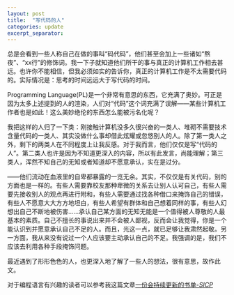 ```yaml
---
layout: post
title:  "写代码的人"
categories: update
excerpt_separator: 
---
```


总是会看到一些人称自己在做的事叫“码代码”，他们甚至会加上一些诸如“熬夜”、“xx行”的修饰词。我一下子就知道他们所干的事与真正的计算机工作相去甚远。也许你不能相信，但我必须如实的告诉你，真正的计算机工作是不太需要代码的。实际情况是：思考的时间远远大于写代码的时间。

Programming Language(PL)是一个非常有意思的东西，它充满了奥妙。可正是因为太多上述提到的人的渲染，人们对“代码”这个词充满了误解——某些计算机工作者也是如此！这么美妙绝伦的东西怎么能被污名化呢？

我把这样的人归了一下类：刚接触计算机没多久很兴奋的一类人、堆砌不需要技术含量代码的一类人、其实没做什么事却借此炫耀或忽悠别人的人。除了第一类人之外，剩下的两类人在不同程度上让我反感。对于我而言，他们仅仅是写“代码的人”。第二类人也许是因为不知道更深入的内容，所以有此发言，尚能理解；第三类人，浑然不知自己的无知或者知道却不愿意承认，实在是过分。

——他们流动在血液里的自卑都暴露的一览无余。其实，不仅仅是有关代码，别的方面也是一样的。有些人需要靠校友那种卑微的关系去让别人认可自己，有些人需要先接收别人的观点再进行附和，有些人需要通过找各种借口来掩饰自己的错误，有些人不愿意大大方方地坦白，有些人希望有群体和自己想着同样的事，有些人幻想出自己不断地被伤害……承认自己某方面的无知无能是一个值得被人尊敬的人最基本的素质。自己不擅长的事说出来并不会被人鄙视，反而会让我觉得，你是一个能认识到并愿意承认自己不足的人。而且，光这一点，就已足够让我肃然起敬。另一方面，我从来没有说过一个人应该要主动承认自己的不足。我强调的是，我们不应该去利用各种手段掩饰问题。

最近遇到了形形色色的人，也更深入地了解了一些人的想法，很有意思，故作此文。

对于编程语言有兴趣的读者可以参考我这篇文章[一份会持续更新的书单-*SICP*](/update/2019/09/10/Update-Books.html)

